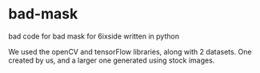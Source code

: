 # bad-mask
bad code for bad mask for 6ixside written in python

We used the openCV and tensorFlow libraries, along with 2 datasets. One created by us, and a larger one generated using stock images.

